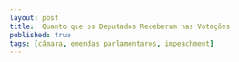 ```yaml
---
layout: post
title:  Quanto que os Deputados Receberam nas Votações
published: true
tags: [câmara, emendas parlamentares, impeachment]
---
```







<!--html_preserve--><div id="htmlwidget-0b73beebd8bf82be5aa7" style="width:100%;height:auto;" class="datatables html-widget"></div>
<script type="application/json" data-for="htmlwidget-0b73beebd8bf82be5aa7">{"x":{"filter":"none","data":[["Abstenção","NÃO","presidente","SIM"],[1599530.4,1311391.7,290048.8,1741759.8],[6832975.3,6526953.3,3589900,6236193.2]],"container":"<table class=\"display\">\n  <thead>\n    <tr>\n      <th>Voto Temer<\/th>\n      <th>Emendas Pagas (R$)<\/th>\n      <th>Emendas Prometidas (R$)<\/th>\n    <\/tr>\n  <\/thead>\n<\/table>","options":{"paging":false,"info":false,"searching":false,"columnDefs":[{"className":"dt-right","targets":[1,2]}],"order":[],"autoWidth":false,"orderClasses":false,"rowCallback":"function(row, data) {\nDTWidget.formatCurrency(this, row, data, 2, '', 2, 3, ',', '.', true);\nDTWidget.formatCurrency(this, row, data, 1, '', 2, 3, ',', '.', true);\n}"},"selection":{"mode":"multiple","selected":null,"target":"row"}},"evals":["options.rowCallback"],"jsHooks":[]}</script><!--/html_preserve-->

<!--html_preserve--><div id="htmlwidget-29117739bf57506290e0" style="width:100%;height:auto;" class="datatables html-widget"></div>
<script type="application/json" data-for="htmlwidget-29117739bf57506290e0">{"x":{"filter":"none","data":[["Abstenção","Ausente","NÃO","Não estava no cargo","SIM"],[1054192.7,576356.5,1593813.4,506609.7,1537771.2],[8200981.7,10159577,6293421.3,5590166.5,6441026.1]],"container":"<table class=\"display\">\n  <thead>\n    <tr>\n      <th>Voto Dilma<\/th>\n      <th>Emendas Pagas (R$)<\/th>\n      <th>Emendas Prometidas (R$)<\/th>\n    <\/tr>\n  <\/thead>\n<\/table>","options":{"paging":false,"info":false,"searching":false,"columnDefs":[{"className":"dt-right","targets":[1,2]}],"order":[],"autoWidth":false,"orderClasses":false,"rowCallback":"function(row, data) {\nDTWidget.formatCurrency(this, row, data, 2, '', 2, 3, ',', '.', true);\nDTWidget.formatCurrency(this, row, data, 1, '', 2, 3, ',', '.', true);\n}"},"selection":{"mode":"multiple","selected":null,"target":"row"}},"evals":["options.rowCallback"],"jsHooks":[]}</script><!--/html_preserve-->

